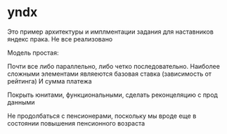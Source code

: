 # yndx

Это пример архитектуры и имплментации задания для наставников яндекс прака.
Не все реализовано

Модель простая:

Почти все либо параллельно, либо четко последовательно. 
Наиболее сложными элементами являеются базовая ставка (зависимость от рейтинга)
И сумма платежа

Покрыть юнитами, функциональными, сделать реконцеляцию с прод данными

Не продолбаться с пенсионерами, 
поскольку мы вроде еще в состоянии повышения пенсионного возраста

